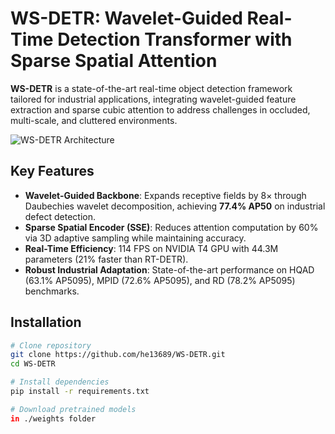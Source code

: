 # WS-DETR: Wavelet-Guided Real-Time Detection Transformer with Sparse Spatial Attention

**WS-DETR** is a state-of-the-art real-time object detection framework tailored for industrial applications, integrating wavelet-guided feature extraction and sparse cubic attention to address challenges in occluded, multi-scale, and cluttered environments.

![WS-DETR Architecture](images/architecture.png)

## Key Features
- **Wavelet-Guided Backbone**: Expands receptive fields by 8× through Daubechies wavelet decomposition, achieving **77.4% AP50** on industrial defect detection.
- **Sparse Spatial Encoder (SSE)**: Reduces attention computation by 60% via 3D adaptive sampling while maintaining accuracy.
- **Real-Time Efficiency**: 114 FPS on NVIDIA T4 GPU with 44.3M parameters (21% faster than RT-DETR).
- **Robust Industrial Adaptation**: State-of-the-art performance on HQAD (63.1% AP5095), MPID (72.6% AP5095), and RD (78.2% AP5095) benchmarks.

## Installation
```bash
# Clone repository
git clone https://github.com/he13689/WS-DETR.git
cd WS-DETR

# Install dependencies
pip install -r requirements.txt

# Download pretrained models
in ./weights folder

